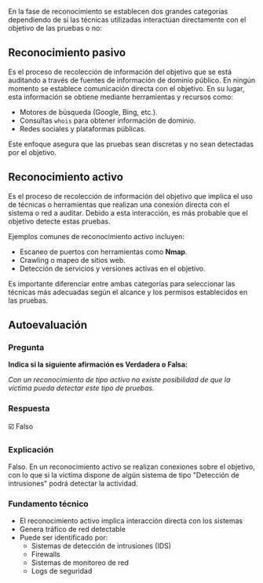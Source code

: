 En la fase de reconocimiento se establecen dos grandes categorías dependiendo de si las técnicas utilizadas interactúan directamente con el objetivo de las pruebas o no:

##  Reconocimiento pasivo

Es el proceso de recolección de información del objetivo que se está auditando a través de fuentes de información de dominio público. En ningún momento se establece comunicación directa con el objetivo. En su lugar, esta información se obtiene mediante herramientas y recursos como:

- Motores de búsqueda (Google, Bing, etc.).
- Consultas `whois` para obtener información de dominio.
- Redes sociales y plataformas públicas.

Este enfoque asegura que las pruebas sean discretas y no sean detectadas por el objetivo.

## Reconocimiento activo

Es el proceso de recolección de información del objetivo que implica el uso de técnicas o herramientas que realizan una conexión directa con el sistema o red a auditar. Debido a esta interacción, es más probable que el objetivo detecte estas pruebas.

Ejemplos comunes de reconocimiento activo incluyen:

- Escaneo de puertos con herramientas como **Nmap**.
- Crawling o mapeo de sitios web.
- Detección de servicios y versiones activas en el objetivo.

Es importante diferenciar entre ambas categorías para seleccionar las técnicas más adecuadas según el alcance y los permisos establecidos en las pruebas.
## Autoevaluación

### Pregunta

**Indica si la siguiente afirmación es Verdadera o Falsa:**

*Con un reconocimiento de tipo activo no existe posibilidad de que la víctima pueda detectar este tipo de pruebas.*

### Respuesta

☑️ Falso

### Explicación

Falso. En un reconocimiento activo se realizan conexiones sobre el objetivo, con lo que si la víctima dispone de algún sistema de tipo "Detección de intrusiones" podrá detectar la actividad.

### Fundamento técnico

- El reconocimiento activo implica interacción directa con los sistemas
- Genera tráfico de red detectable
- Puede ser identificado por:
	- Sistemas de detección de intrusiones (IDS)
	- Firewalls
	- Sistemas de monitoreo de red
	- Logs de seguridad